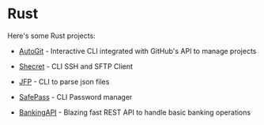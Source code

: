 # Rust

Here's some Rust projects:

  - [AutoGit](./autogit.md) - Interactive CLI integrated with GitHub's API to manage projects

  - [Shecret](./shecret.md) - CLI SSH and SFTP Client
  - [JFP](./jfp.md) - CLI to parse json files
  - [SafePass](./safepass.md) - CLI Password manager
  - [BankingAPI](./bank-api.md) - Blazing fast REST API to handle basic banking operations